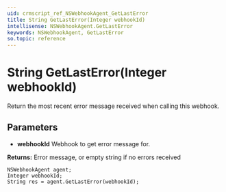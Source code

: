 ```yaml
---
uid: crmscript_ref_NSWebhookAgent_GetLastError
title: String GetLastError(Integer webhookId)
intellisense: NSWebhookAgent.GetLastError
keywords: NSWebhookAgent, GetLastError
so.topic: reference
---
```


# String GetLastError(Integer webhookId)

Return the most recent error message received when calling this webhook.

## Parameters

* **webhookId** Webhook to get error message for.

**Returns:** Error message, or empty string if no errors received

```crmscript
NSWebhookAgent agent;
Integer webhookId;
String res = agent.GetLastError(webhookId);
```

